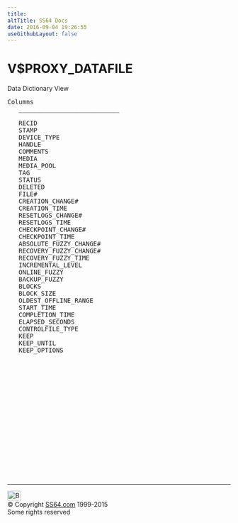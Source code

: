 ```yaml
---
title:
altTitle: SS64 Docs
date: 2016-09-04 19:26:55
useGithubLayout: false
---
```

<!-- #BeginLibraryItem "/Library/head_orav.lbi" --><!-- #EndLibraryItem --><h1>V$PROXY_DATAFILE </h1>  
 <p> Data Dictionary View </p> 
 
<pre>Columns
   ___________________________
 
   RECID
   STAMP
   DEVICE_TYPE
   HANDLE
   COMMENTS
   MEDIA
   MEDIA_POOL
   TAG
   STATUS
   DELETED
   FILE#
   CREATION_CHANGE#
   CREATION_TIME
   RESETLOGS_CHANGE#
   RESETLOGS_TIME
   CHECKPOINT_CHANGE#
   CHECKPOINT_TIME
   ABSOLUTE_FUZZY_CHANGE#
   RECOVERY_FUZZY_CHANGE#
   RECOVERY_FUZZY_TIME
   INCREMENTAL_LEVEL
   ONLINE_FUZZY
   BACKUP_FUZZY
   BLOCKS
   BLOCK_SIZE
   OLDEST_OFFLINE_RANGE
   START_TIME
   COMPLETION_TIME
   ELAPSED_SECONDS
   CONTROLFILE_TYPE
   KEEP
   KEEP_UNTIL
   KEEP_OPTIONS

</pre>
<p><b></b></p><!-- #BeginLibraryItem "/Library/foot_orad.lbi" --><p>
<!-- oracle-footer -->
<ins class="adsbygoogle" style="display:inline-block;width:300px;height:250px" data-ad-client="ca-pub-6140977852749469" data-ad-slot="4275490898"></ins>
<script>
(adsbygoogle = window.adsbygoogle || []).push({});
</script></p>
<hr>
<div id="bl" class="footer"><a href="V$PROXY_DATAFILE.html#"><img src="../images/top.png" width="30" height="22" alt="Back to the Top"></a></div>
<div id="br" class="footer, tagline">© Copyright <a href="../index.html">SS64.com</a> 1999-2015<br>
Some rights reserved</div>
<!-- #EndLibraryItem -->

